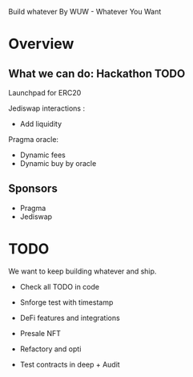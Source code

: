Build whatever
By WUW - Whatever You Want 

# Overview 


## What we can do: Hackathon TODO 
Launchpad for ERC20

Jediswap interactions : 
- Add liquidity

Pragma oracle: 
- Dynamic fees
- Dynamic buy by oracle


## Sponsors
- Pragma 
- Jediswap

# TODO 
We want to keep building whatever and ship.

- Check all TODO in code
- Snforge test with timestamp
- DeFi features and integrations
- Presale NFT 
- Refactory and opti

- Test contracts in deep + Audit 
